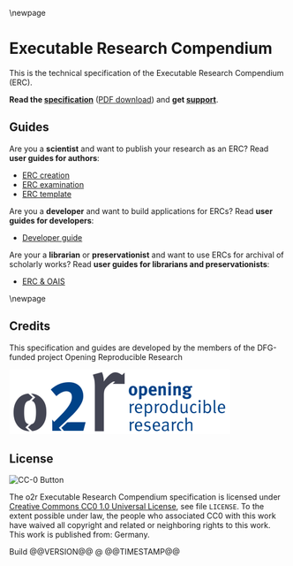 \newpage
# Executable Research Compendium

This is the technical specification of the Executable Research Compendium (ERC).

**Read the [specification](spec/index.md)** ([PDF download](erc-spec.pdf)) and **get [support](support.md)**.

## Guides

Are you a **scientist** and want to publish your research as an ERC? Read **user guides for authors**:

- [ERC creation](user-guide/creation.md)
- [ERC examination](user-guide/examination.md)
- [ERC template](user-guide/template.md)

Are you a **developer** and want to build applications for ERCs? Read **user guides for developers**:

- [Developer guide](dev-guide/index.md)

Are your a **librarian** or **preservationist** and want to use ERCs for archival of scholarly works? Read **user guides for librarians and preservationists**:

- [ERC & OAIS](user-guide/oais.md)

\newpage
## Credits

This specification and guides are developed by the members of the DFG-funded project Opening Reproducible Research

[![Opening Reproducible Research](./o2r-logo.png)](http://o2r.info)

## License

![CC-0 Button](https://licensebuttons.net/p/zero/1.0/88x31.png)

The o2r Executable Research Compendium specification is licensed under [Creative Commons CC0 1.0 Universal License](https://creativecommons.org/publicdomain/zero/1.0/), see file `LICENSE`.
To the extent possible under law, the people who associated CC0 with this work have waived all copyright and related or neighboring rights to this work.
This work is published from: Germany.

<div class="buildinfo">Build @@VERSION@@ @ @@TIMESTAMP@@</div>
